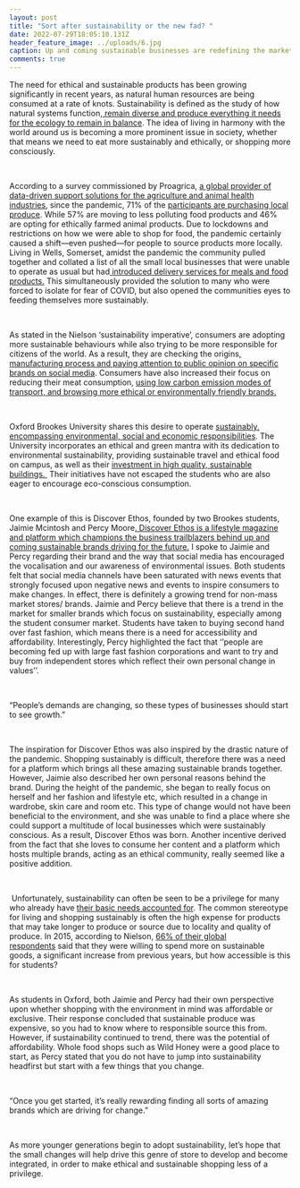 ```yaml
---
layout: post
title: "Sort after sustainability or the new fad? "
date: 2022-07-29T18:05:10.131Z
header_feature_image: ../uploads/6.jpg
caption: Up and coming sustainable businesses are redefining the market
comments: true
---
```

The need for ethical and sustainable products has been growing significantly in recent years, as natural human resources are being consumed at a rate of knots. Sustainability is defined as the study of how natural systems function,[ remain diverse and produce everything it needs for the ecology to remain in balance](https://www.environmentalscience.org/sustainability). The idea of living in harmony with the world around us is becoming a more prominent issue in society, whether that means we need to eat more sustainably and ethically, or shopping more consciously. 

 

According to a survey commissioned by Proagrica, [a global provider of data-driven support solutions for the agriculture and animal health industries](https://www.prnewswire.com/news-releases/pandemic-fuels-rise-of-plant-based-diets-finds-new-proagrica-study-301234533.html), since the pandemic, 71% of the [participants are purchasing local produce](https://www.sustainweb.org/news/jun21-study-shows-eating-habits-are-more-sustainable/). While 57% are moving to less polluting food products and 46% are opting for ethically farmed animal products. Due to lockdowns and restrictions on how we were able to shop for food, the pandemic certainly caused a shift—even pushed—for people to source products more locally. Living in Wells, Somerset, amidst the pandemic the community pulled together and collated a list of all the small local businesses that were unable to operate as usual but had[ introduced delivery services for meals and food products.](https://helpwells.co.uk/deliveries-and-shopping/) This simultaneously provided the solution to many who were forced to isolate for fear of COVID, but also opened the communities eyes to feeding themselves more sustainably.  

 

As stated in the Nielson ‘sustainability imperative’, consumers are adopting more sustainable behaviours while also trying to be more responsible for citizens of the world. As a result, they are checking the origins[, manufacturing process and paying attention to public opinion on specific brands on social media](https://www.nielsen.com/wp-content/uploads/sites/3/2019/04/global-sustainability-report.pdf). Consumers have also increased their focus on reducing their meat consumption, [using low carbon emission modes of transport, and browsing more ethical or environmentally friendly brands.](https://www2.deloitte.com/uk/en/pages/consumer-business/articles/sustainable-consumer.html)

 

Oxford Brookes University shares this desire to operate [sustainably, encompassing environmental, social and economic responsibilities](https://www.brookes.ac.uk/social-responsibility/sustainable-operations/). The University incorporates an ethical and green mantra with its dedication to environmental sustainability, providing sustainable travel and ethical food on campus, as well as their [investment in high quality, sustainable buildings. ](https://www.brookes.ac.uk/social-responsibility/sustainable-operations/) Their initiatives have not escaped the students who are also eager to encourage eco-conscious consumption. 

 

One example of this is Discover Ethos, founded by two Brookes students, Jaimie Mcintosh and Percy Moore[. Discover Ethos is a lifestyle magazine and platform which champions the business trailblazers behind up and coming sustainable brands driving for the future.](https://www.instagram.com/discoverethos/?hl=en) I spoke to Jaimie and Percy regarding their brand and the way that social media has encouraged the vocalisation and our awareness of environmental issues. Both students felt that social media channels have been saturated with news events that strongly focused upon negative news and events to inspire consumers to make changes. In effect, there is definitely a growing trend for non-mass market stores/ brands. Jaimie and Percy believe that there is a trend in the market for smaller brands which focus on sustainability, especially among the student consumer market. Students have taken to buying second hand over fast fashion, which means there is a need for accessibility and affordability. Interestingly, Percy highlighted the fact that ‘’people are becoming fed up with large fast fashion corporations and want to try and buy from independent stores which reflect their own personal change in values’’. 

 

“People’s demands are changing, so these types of businesses should start to see growth.”

 

The inspiration for Discover Ethos was also inspired by the drastic nature of the pandemic. Shopping sustainably is difficult, therefore there was a need for a platform which brings all these amazing sustainable brands together. However, Jaimie also described her own personal reasons behind the brand. During the height of the pandemic, she began to really focus on herself and her fashion and lifestyle etc, which resulted in a change in wardrobe, skin care and room etc. This type of change would not have been beneficial to the environment, and she was unable to find a place where she could support a multitude of local businesses which were sustainably conscious. As a result, Discover Ethos was born. Another incentive derived from the fact that she loves to consume her content and a platform which hosts multiple brands, acting as an ethical community, really seemed like a positive addition. 

 

 Unfortunately, sustainability can often be seen to be a privilege for many who already have [their basic needs accounted for](https://cicat2025.turkuamk.fi/en/blog/sustainability-is-a-privilege/#:~:text=Being%20sustainable%20is%20a%20privilege,public%20but%20also%20for%20companies.). The common stereotype for living and shopping sustainably is often the high expense for products that may take longer to produce or source due to locality and quality of produce. In 2015, according to Nielson, [66% of their global respondents](https://www.nielsen.com/wp-content/uploads/sites/3/2019/04/global-sustainability-report.pdf) said that they were willing to spend more on sustainable goods, a significant increase from previous years, but how accessible is this for students? 

 

As students in Oxford, both Jaimie and Percy had their own perspective upon whether shopping with the environment in mind was affordable or exclusive. Their response concluded that sustainable produce was expensive, so you had to know where to responsible source this from. However, if sustainability continued to trend, there was the potential of affordability. Whole food shops such as Wild Honey were a good place to start, as Percy stated that you do not have to jump into sustainability headfirst but start with a few things that you change. 

 

“Once you get started, it’s really rewarding finding all sorts of amazing brands which are driving for change.” 

 

As more younger generations begin to adopt sustainability, let’s hope that the small changes will help drive this genre of store to develop and become integrated, in order to make ethical and sustainable shopping less of a privilege.